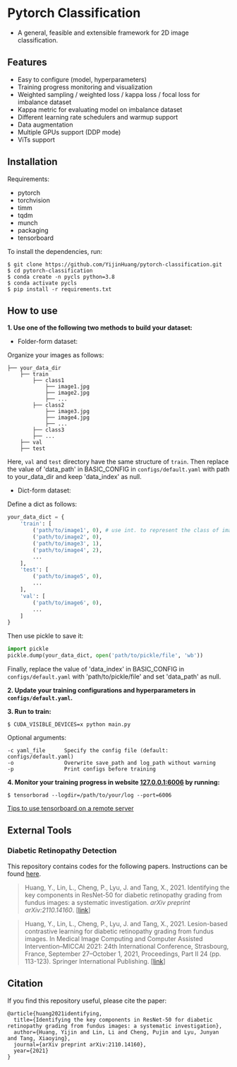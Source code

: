 # Pytorch Classification

- A general, feasible and extensible framework for 2D image classification.



## Features

- Easy to configure (model, hyperparameters)
- Training progress monitoring and visualization
- Weighted sampling / weighted loss / kappa loss / focal loss for imbalance dataset
- Kappa metric for evaluating model on imbalance dataset
- Different learning rate schedulers and warmup support
- Data augmentation
- Multiple GPUs support (DDP mode)
- ViTs support



## Installation

Requirements:
- pytorch
- torchvision
- timm
- tqdm
- munch
- packaging
- tensorboard

To install the dependencies, run:
```shell
$ git clone https://github.com/YijinHuang/pytorch-classification.git
$ cd pytorch-classification
$ conda create -n pycls python=3.8
$ conda activate pycls
$ pip install -r requirements.txt
```



## How to use

**1. Use one of the following two methods to build your dataset:**

- Folder-form dataset:

Organize your images as follows:

```
├── your_data_dir
    ├── train
        ├── class1
            ├── image1.jpg
            ├── image2.jpg
            ├── ...
        ├── class2
            ├── image3.jpg
            ├── image4.jpg
            ├── ...
        ├── class3
        ├── ...
    ├── val
    ├── test
```

Here, `val` and `test` directory have the same structure of  `train`.  Then replace the value of 'data_path' in BASIC_CONFIG in `configs/default.yaml` with path to your_data_dir and keep 'data_index' as null.

- Dict-form dataset:

Define a dict as follows:

```python
your_data_dict = {
    'train': [
        ('path/to/image1', 0), # use int. to represent the class of images (start from 0)
        ('path/to/image2', 0),
        ('path/to/image3', 1),
        ('path/to/image4', 2),
        ...
    ],
    'test': [
        ('path/to/image5', 0),
        ...
    ],
    'val': [
        ('path/to/image6', 0),
        ...
    ]
}
```

Then use pickle to save it:

```python
import pickle
pickle.dump(your_data_dict, open('path/to/pickle/file', 'wb'))
```

Finally, replace the value of 'data_index' in BASIC_CONFIG in `configs/default.yaml` with 'path/to/pickle/file' and set 'data_path' as null.

**2. Update your training configurations and hyperparameters in `configs/default.yaml`.**

**3. Run to train:**

```shell
$ CUDA_VISIBLE_DEVICES=x python main.py
```

Optional arguments:
```
-c yaml_file      Specify the config file (default: configs/default.yaml)
-o                Overwrite save_path and log_path without warning
-p                Print configs before training
```

**4. Monitor your training progress in website [127.0.0.1:6006](127.0.0.1:6006) by running:**

```shell
$ tensorborad --logdir=/path/to/your/log --port=6006
```

[Tips to use tensorboard on a remote server](https://blog.yyliu.net/remote-tensorboard/)



## External Tools

### Diabetic Retinopathy Detection

This repository contains codes for the following papers. Instructions can be found [here](https://github.com/YijinHuang/pytorch-classification/tree/master/fundus).

> Huang, Y., Lin, L., Cheng, P., Lyu, J. and Tang, X., 2021. Identifying the key components in ResNet-50 for diabetic retinopathy grading from fundus images: a systematic investigation. *arXiv preprint arXiv:2110.14160*. [[link](https://arxiv.org/abs/2110.14160)]

> Huang, Y., Lin, L., Cheng, P., Lyu, J. and Tang, X., 2021. Lesion-based contrastive learning for diabetic retinopathy grading from fundus images. In Medical Image Computing and Computer Assisted Intervention–MICCAI 2021: 24th International Conference, Strasbourg, France, September 27–October 1, 2021, Proceedings, Part II 24 (pp. 113-123). Springer International Publishing. [[link](https://arxiv.org/pdf/2107.08274.pdf)]


## Citation

If you find this repository useful, please cite the paper: 

```
@article{huang2021identifying,
  title={Identifying the key components in ResNet-50 for diabetic retinopathy grading from fundus images: a systematic investigation},
  author={Huang, Yijin and Lin, Li and Cheng, Pujin and Lyu, Junyan and Tang, Xiaoying},
  journal={arXiv preprint arXiv:2110.14160},
  year={2021}
}
```

